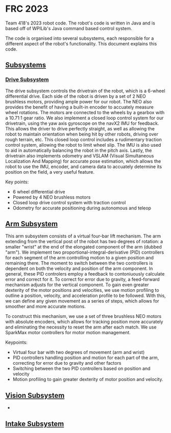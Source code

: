 # FRC 2023
Team 418's 2023 robot code. The robot's code is written in Java and is based off of WPILib's Java command based control system.

The code is organised into several subsystems, each responsible for a different aspect of the robot's functionality. This document explains this code.

## [Subsystems](src/main/java/frc/robot/subsystems)
### [Drive Subsystem](src/main/java/frc/robot/subsystems/DriveSubsystem.java)
The drive subsystem controls the drivetrain of the robot, which is a 6-wheel differential drive. Each side of the robot is driven by a set of 2 NEO brushless motors, providing ample power for our robot.
The NEO also provides the benefit of having a built-in encoder to accuately measure wheel rotations. The motors are connected to the wheels by a gearbox with a 10.71:1 gear ratio.
We also implement a closed loop control system for our drivetrain, using the yaw axis gyroscope on the navX2 IMU for feedback. This allows the driver to drive perfectly straight, as well as allowing the robot to maintain orientation when being hit by other robots, driving over rough terrain, etc. This closed loop control includes a rudimentary traction control system, allowing the robot to limit wheel slip. The IMU is also used to aid in automatically balancing the robot in the pitch axis.
Lastly, the drivetrain also implements odometry and VSLAM (Visual Simultaneous Localization And Mapping) for accurate pose estimation, which allows the robot to use the IMU, encoder, and camera data to accuately determine its position on the field, a very useful feature.

Key points:
* 6 wheel differential drive
* Powered by 4 NEO brushless motors
* Closed loop drive control system with traction control
* Odometry for accurate positioning during autonomous and teleop

## [Arm Subsystem](https://github.com/lasarobotics/PH2023/blob/master/src/main/java/frc/robot/subsystems/ArmSubsystem.java)

This arm subsystem consists of a virtual four-bar lift mechanism. The arm extending from the vertical post of the robot has two degrees of rotation: a smaller "wrist" at the end of the elongated component of the arm (dubbed "arm"). We implement two proportional-integral-derivative (PID) controllers for each segment of the arm controlling motion to a given position and remaining there. The moment to switch between the two controllers is dependent on both the velocity and position of the arm component. In general, these PID controlers employ a feedback to contoniuously calculate error and correct for it. To correct for error due to gravity, a feed-forward mechanism adjusts for the vertical component. To gain even greater dexterity of the motor positions and velocities, we use motion profiling to outline a position, velocity, and acceleration profile to be followed. With this, we can define any given movement as a series of steps, which allows for smoother and more accurate motions.

To construct this mechanism, we use a set of three brushless NEO motors with absolute encoders, which allows for tracking position more accurately and eliminating the necessity to reset the arm after each match. We use SparkMax motor controllers for motor motion management.

Keypoints:
- Virtual four bar with two degrees of movement (arm and wrist)
- PID controllers handling position and motion for each part of the arm, correcting for error due to gravity and other factors
- Switching between the two PID controllers based on position and velocity
- Motion profiling to gain greater dexterity of motor position and velocity.

## [Vision Subsystem](https://github.com/lasarobotics/PH2023/blob/master/src/main/java/frc/robot/subsystems/VisionSubsystem.java)
- 
## [Intake Subsystem](https://github.com/lasarobotics/PH2023/blob/master/src/main/java/frc/robot/subsystems/IntakeSubsystem.java)